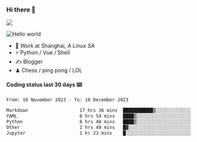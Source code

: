 ### Hi there 👋
![](https://komarev.com/ghpvc/?username=Xuhandsome)


<img src="https://github-readme-stats.vercel.app/api?username=XuHandsome&show_icons=true&theme=merko" alt="Hello world">

<br/>

- 🍻  Work at Shanghai, _A Linux SA_
- ⚡  Python / Vue / Shell
- ✍️  Blogger
- ♟  Chess / ping pong / LOL

#### Coding status last 30 days ⌨️

<!--START_SECTION:waka-->

```txt
From: 10 November 2023 - To: 10 December 2023

Markdown                   17 hrs 36 mins  ███████████▒░░░░░░░░░░░░░   45.10 %
YAML                       6 hrs 54 mins   ████▒░░░░░░░░░░░░░░░░░░░░   17.69 %
Python                     6 hrs 48 mins   ████▒░░░░░░░░░░░░░░░░░░░░   17.44 %
Other                      2 hrs 49 mins   █▓░░░░░░░░░░░░░░░░░░░░░░░   07.25 %
Jupyter                    1 hr 23 mins    █░░░░░░░░░░░░░░░░░░░░░░░░   03.56 %
```

<!--END_SECTION:waka-->
